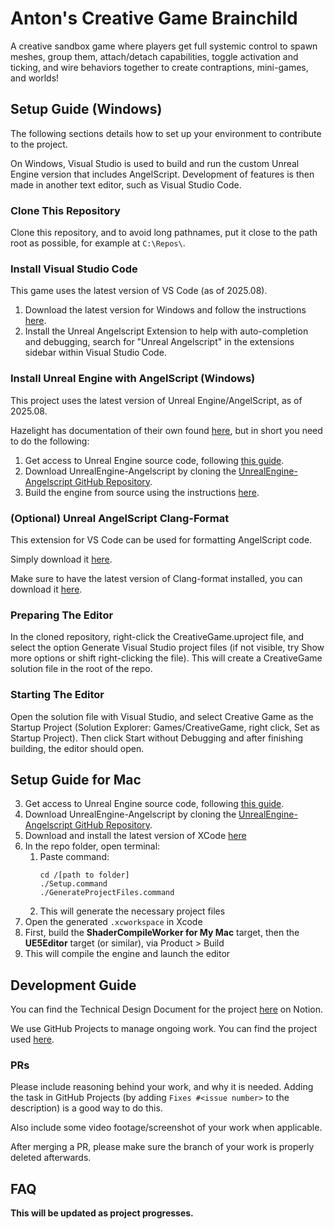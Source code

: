# Anton's Creative Game Brainchild

A creative sandbox game where players get full systemic control to spawn meshes, group them, attach/detach capabilities, toggle activation and ticking, and wire behaviors together to create contraptions, mini-games, and worlds!

## Setup Guide (Windows)

The following sections details how to set up your environment to contribute to the project.

On Windows, Visual Studio is used to build and run the custom Unreal Engine version that includes AngelScript. Development of features is then made in another text editor, such as Visual Studio Code.

### Clone This Repository

Clone this repository, and to avoid long pathnames, put it close to the path root as possible, for example at `C:\Repos\`.

### Install Visual Studio Code

This game uses the latest version of VS Code (as of 2025.08). 
1. Download the latest version for Windows and follow the instructions [here](https://code.visualstudio.com/docs/setup/windows).
2. Install the Unreal Angelscript Extension to help with auto-completion and debugging, search for "Unreal Angelscript" in the extensions sidebar within Visual Studio Code.

### Install Unreal Engine with AngelScript (Windows)

This project uses the latest version of Unreal Engine/AngelScript, as of 2025.08.

Hazelight has documentation of their own found [here](https://angelscript.hazelight.se/getting-started/installation/), but in short you need to do the following:
1. Get access to Unreal Engine source code, following [this guide](https://www.unrealengine.com/en-US/ue-on-github).
2. Download UnrealEngine-Angelscript by cloning the [UnrealEngine-Angelscript GitHub Repository](https://github.com/Hazelight/UnrealEngine-Angelscript).
3. Build the engine from source using the instructions [here](https://dev.epicgames.com/documentation/en-us/unreal-engine/building-unreal-engine-from-source).

### (Optional) Unreal AngelScript Clang-Format

This extension for VS Code can be used for formatting AngelScript code.

Simply download it [here](https://marketplace.visualstudio.com/items?itemName=Hazelight.unreal-angelscript-clang-format).

Make sure to have the latest version of Clang-format installed, you can download it [here](https://github.com/llvm/llvm-project/releases).

### Preparing The Editor

In the cloned repository, right-click the CreativeGame.uproject file, and select the option Generate Visual Studio project files (if not visible, try Show more options or shift right-clicking the file). This will create a CreativeGame solution file in the root of the repo.

### Starting The Editor

Open the solution file with Visual Studio, and select Creative Game as the Startup Project (Solution Explorer: Games/CreativeGame, right click, Set as Startup Project). Then click Start without Debugging and after finishing building, the editor should open.

## Setup Guide for Mac
3. Get access to Unreal Engine source code, following [this guide](https://www.unrealengine.com/en-US/ue-on-github).
2. Download UnrealEngine-Angelscript by cloning the [UnrealEngine-Angelscript GitHub Repository](https://github.com/Hazelight/UnrealEngine-Angelscript).
4. Download and install the latest version of XCode [here](https://developer.apple.com/xcode/) 
5. In the repo folder, open terminal:
    1. Paste command:
        ```
        cd /[path to folder]
        ./Setup.command       
        ./GenerateProjectFiles.command
        ```
    3. This will generate the necessary project files
6. Open the generated `.xcworkspace` in Xcode
7. First, build the **ShaderCompileWorker for My Mac** target, then the **UE5Editor** target (or similar), via Product > Build
8. This will compile the engine and launch the editor

## Development Guide

You can find the Technical Design Document for the project [here](https://www.notion.so/Creative-Engine-Game-Technical-Design-Document-24c64336aa0680e680a0c6e7712350f0) on Notion.

We use GitHub Projects to manage ongoing work. You can find the project used [here](https://github.com/orgs/DashyStudios/projects/8).

### PRs

Please include reasoning behind your work, and why it is needed. Adding the task in GitHub Projects (by adding `Fixes #<issue number>` to the description) is a good way to do this.

Also include some video footage/screenshot of your work when applicable.

After merging a PR, please make sure the branch of your work is properly deleted afterwards.

## FAQ


**This will be updated as project progresses.**
